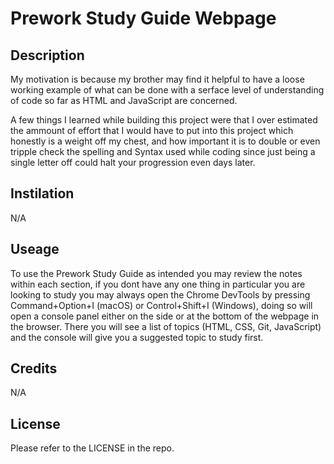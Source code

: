 # Prework Study Guide Webpage

## Description

 My motivation is because my brother may find it helpful to have a loose working example of what can be done with a serface level of understanding of code so far as HTML and JavaScript are concerned.
 
 A few things I learned while building this project were that I over estimated the ammount of effort that I would have to put into this project which honestly is a weight off my chest, and how important it is to double or even tripple check the spelling and Syntax used while coding since just being a single letter off could halt your progression even days later.

## Instilation

N/A

## Useage

To use the Prework Study Guide as intended you may review the notes within each section, if you dont have any one thing in particular you are looking to study you may always open the Chrome DevTools by pressing Command+Option+I (macOS) or Control+Shift+I (Windows), doing so will open a console panel either on the side or at the bottom of the webpage in the browser. There you will see a list of topics (HTML, CSS, Git, JavaScript) and the console will give you a suggested topic to study first.

## Credits

N/A

## License

Please refer to the LICENSE in the repo.